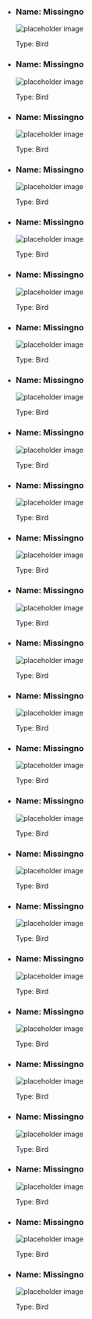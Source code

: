 <section>
        <ul class="grid">
            <li class="pokemon">
                <h3>Name: Missingno</h3>
                <img src="./assets/missingno.jpg" alt="placeholder image">
                <p>Type: Bird</p>
            </li>
            <li class="pokemon">
                <h3>Name: Missingno</h3>
                <img src="./assets/missingno.jpg" alt="placeholder image">
                <p>Type: Bird</p>
            </li>
            <li class="pokemon">
                <h3>Name: Missingno</h3>
                <img src="./assets/missingno.jpg" alt="placeholder image">
                <p>Type: Bird</p>
            </li>
            <li class="pokemon">
                <h3>Name: Missingno</h3>
                <img src="./assets/missingno.jpg" alt="placeholder image">
                <p>Type: Bird</p>
            </li>        
            <li class="pokemon">
                <h3>Name: Missingno</h3>
                <img src="./assets/missingno.jpg" alt="placeholder image">
                <p>Type: Bird</p>
            </li>
            <li class="pokemon">
                <h3>Name: Missingno</h3>
                <img src="./assets/image-placeholder.png" alt="placeholder image">
                <p>Type: Bird</p>
            </li>
            <li class="pokemon">
                <h3>Name: Missingno</h3>
                <img src="./assets/missingno.jpg" alt="placeholder image">
                <p>Type: Bird</p>
            </li>
            <li class="pokemon">
                <h3>Name: Missingno</h3>
                <img src="./assets/missingno.jpg" alt="placeholder image">
                <p>Type: Bird</p>
            </li>
            <li class="pokemon">
                <h3>Name: Missingno</h3>
                <img src="./assets/missingno.jpg" alt="placeholder image">
                <p>Type: Bird</p>
            </li>
            <li class="pokemon">
                <h3>Name: Missingno</h3>
                <img src="./assets/missingno.jpg" alt="placeholder image">
                <p>Type: Bird</p>
            </li>
            <li class="pokemon">
                 <h3>Name: Missingno</h3>
                <img src="./assets/missingno.jpg" alt="placeholder image">
                <p>Type: Bird</p>
            </li>
            <li class="pokemon">
                <h3>Name: Missingno</h3>
                <img src="./assets/missingno.jpg" alt="placeholder image">
                <p>Type: Bird</p>
            </li>
            <li class="pokemon">
                 <h3>Name: Missingno</h3>
                <img src="./assets/missingno.jpg" alt="placeholder image">
                <p>Type: Bird</p>
            </li>
            <li class="pokemon">
                <h3>Name: Missingno</h3>
                <img src="./assets/missingno.jpg" alt="placeholder image">
                <p>Type: Bird</p>
            </li>
            <li class="pokemon">
                <h3>Name: Missingno</h3>
                <img src="./assets/missingno.jpg" alt="placeholder image">
                <p>Type: Bird</p>
           </li>
           <li class="pokemon">
                <h3>Name: Missingno</h3>
                <img src="./assets/missingno.jpg" alt="placeholder image">
                <p>Type: Bird</p>
            </li>
            <li class="pokemon">
                <h3>Name: Missingno</h3>
                <img src="./assets/missingno.jpg" alt="placeholder image">
                  <p>Type: Bird</p>
            </li>
            <li class="pokemon">
              <h3>Name: Missingno</h3>
              <img src="./assets/missingno.jpg" alt="placeholder image">
              <p>Type: Bird</p>
            </li>
            <li class="pokemon">
                <h3>Name: Missingno</h3>
                <img src="./assets/missingno.jpg" alt="placeholder image">
                <p>Type: Bird</p>
            </li>
            <li class="pokemon">
                 <h3>Name: Missingno</h3>
                <img src="./assets/missingno.jpg" alt="placeholder image">
                <p>Type: Bird</p>
            </li>
            <li class="pokemon">
                <h3>Name: Missingno</h3>
                <img src="./assets/missingno.jpg" alt="placeholder image">
                 <p>Type: Bird</p>
            </li>
            <li class="pokemon">
                <h3>Name: Missingno</h3>
                <img src="./assets/missingno.jpg" alt="placeholder image">
                <p>Type: Bird</p>
            </li>
            <li class="pokemon">
                <h3>Name: Missingno</h3>
                <img src="./assets/missingno.jpg" alt="placeholder image">
                <p>Type: Bird</p>
            </li>
            <li class="pokemon">
                <h3>Name: Missingno</h3>
                <img src="./assets/missingno.jpg" alt="placeholder image">
                <p>Type: Bird</p>
            </li>
            <li class="pokemon">
                <h3>Name: Missingno</h3>
                <img src="./assets/missingno.jpg" alt="placeholder image">
                <p>Type: Bird</p>
            </li>
        </ul>
    </section>